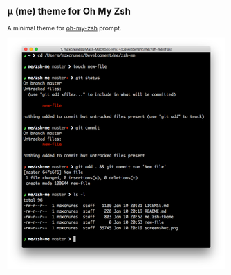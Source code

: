 ## μ (me) theme for Oh My Zsh

A minimal theme for [oh-my-zsh](https://github.com/robbyrussell/oh-my-zsh) prompt.

![](screenshot.png)
